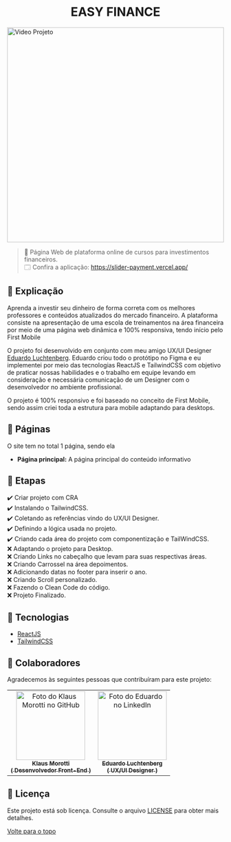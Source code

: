 <h1 align="center">EASY FINANCE</h1>

<img src="src/assets/gif-slider-payment.gif" alt="Video Projeto" width="100%" height="500">

> 🔎 Página Web de plataforma online de cursos para investimentos financeiros. <br>
🗔 Confira a aplicação: https://slider-payment.vercel.app/ <br>

## 📄 Explicação
Aprenda a investir seu dinheiro de forma correta com os melhores professores e conteúdos atualizados do mercado financeiro.
A plataforma consiste na apresentação de uma escola de treinamentos na área financeira por meio de uma página web dinâmica e 100% responsiva, tendo início pelo First Mobile

O projeto foi desenvolvido em conjunto com meu amigo UX/UI Designer [Eduardo Luchtenberg](https://www.linkedin.com/in/eduardo-luchtenberg-754b15204/).
Eduardo criou todo o protótipo no Figma e eu implementei por meio das tecnologias ReactJS e TailwindCSS com objetivo de praticar nossas habilidades e o trabalho em equipe levando em consideração e necessária comunicação de um Designer com o desenvolvedor no ambiente profissional.

O projeto é 100% responsivo e foi baseado no conceito de First Mobile, sendo assim criei toda a estrutura para mobile adaptando para desktops.


## 📁 Páginas

O site tem no total 1 página, sendo ela

- **Página principal:** A página principal do conteúdo informativo


## 🎯 Etapas 

:heavy_check_mark: Criar projeto com CRA <br>
:heavy_check_mark: Instalando o TailwindCSS. <br>
:heavy_check_mark: Coletando as referências vindo do UX/UI Designer. <br>
:heavy_check_mark: Definindo a lógica usada no projeto. <br>
:heavy_check_mark: Criando cada área do projeto com componentização e TailWindCSS. <br>
:x: Adaptando o projeto para Desktop. <br>
:x: Criando Links no cabeçalho que levam para suas respectivas áreas. <br>
:x: Criando Carrossel na área depoimentos. <br>
:x: Adicionando datas no footer para inserir o ano. <br>
:x: Criando Scroll personalizado. <br>
:x: Fazendo o Clean Code do código. <br>
:x: Projeto Finalizado. <br>

## 🚀 Tecnologias 

- [ReactJS](https://pt-br.reactjs.org/)
- [TailwindCSS](https://tailwindcss.com/)

## 🤝 Colaboradores

Agradecemos às seguintes pessoas que contribuíram para este projeto:

<table>
  <tr>
    <td align="center">
      <a href="#">
        <img src="https://avatars.githubusercontent.com/u/84789400?v=4" width="160px;" alt="Foto do Klaus Morotti no GitHub"/><br>
        <sub>
          <b>Klaus Morotti </br> <b>( Desenvolvedor Front-End )</b></b>
        </sub>
      </a>
    </td>
    <td align="center">
      <a href="https://www.linkedin.com/in/eduardo-luchtenberg-754b15204/">
        <img src="https://media-exp1.licdn.com/dms/image/C5603AQHw-ZMv9K_BwQ/profile-displayphoto-shrink_800_800/0/1659622505729?e=1666828800&v=beta&t=a6-qVa3NYkqV06l2AHHKSywq_51T8KhVIktLHmPPwz0" width="160px;" alt="Foto do Eduardo no LinkedIn"/><br>
        <sub>
          <b>Eduardo Luchtenberg </br> <b>( UX/UI Designer )</b> </b>
        </sub>
      </a>
    </td>
  </tr>

</table>

## 📝 Licença

Este projeto está sob licença. Consulte o arquivo <a href="https://github.com/klausmorotti/slider-payment/blob/master/LICENSE">LICENSE</a> para obter mais detalhes.


<a href="#top">Volte para o topo</a>

